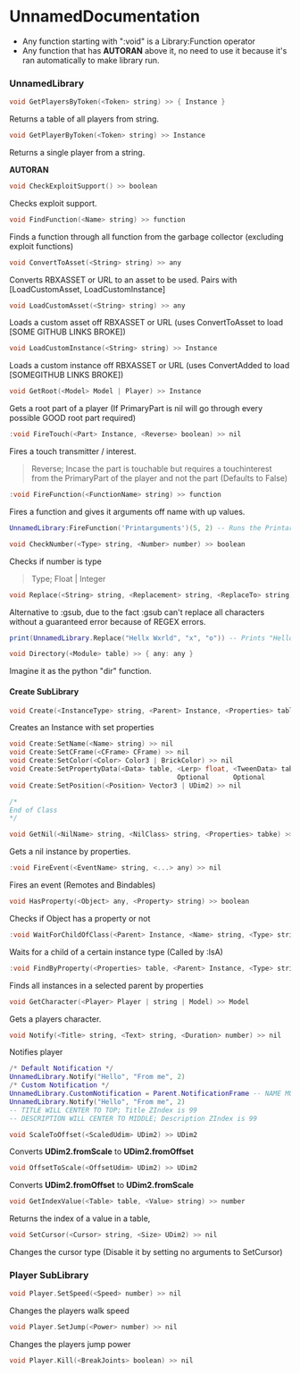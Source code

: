 # UnnamedDocumentation

- Any function starting with ":void" is a Library:Function operator
- Any function that has **AUTORAN** above it, no need to use it because it's ran automatically to make library run.
### UnnamedLibrary
```cpp
void GetPlayersByToken(<Token> string) >> { Instance }
```
Returns a table of all players from string.

```cpp
void GetPlayerByToken(<Token> string) >> Instance
```
Returns a single player from a string.

**AUTORAN**
```cpp
void CheckExploitSupport() >> boolean
```
Checks exploit support.

```cpp
void FindFunction(<Name> string) >> function
```
Finds a function through all function from the garbage collector (excluding exploit functions)

```cpp
void ConvertToAsset(<String> string) >> any
```
Converts RBXASSET or URL to an asset to be used. Pairs with [LoadCustomAsset, LoadCustomInstance]

```cpp
void LoadCustomAsset(<String> string) >> any
```
Loads a custom asset off RBXASSET or URL (uses ConvertToAsset to load [SOME GITHUB LINKS BROKE])

```cpp
void LoadCustomInstance(<String> string) >> Instance
```
Loads a custom instance off RBXASSET or URL (uses ConvertAdded to load [SOMEGITHUB LINKS BROKE])

```cpp
void GetRoot(<Model> Model | Player) >> Instance
```
Gets a root part of a player (If PrimaryPart is nil will go through every possible GOOD root part required)

```cpp
:void FireTouch(<Part> Instance, <Reverse> boolean) >> nil
```
Fires a touch transmitter / interest.
> Reverse; Incase the part is touchable but requires a touchinterest from the PrimaryPart of the player and not the part (Defaults to False)

```cpp
:void FireFunction(<FunctionName> string) >> function
```
Fires a function and gives it arguments off name with up values.
```lua
UnnamedLibrary:FireFunction('Printarguments')(5, 2) -- Runs the Printarguments function and passed "5, 2" as the arguments.
```

```cpp
void CheckNumber(<Type> string, <Number> number) >> boolean
```
Checks if number is type
> Type; Float | Integer

```cpp
void Replace(<String> string, <Replacement> string, <ReplaceTo> string) >> string
```
Alternative to :gsub, due to the fact :gsub can't replace all characters without a guaranteed error because of REGEX errors.
```lua
print(UnnamedLibrary.Replace("Hellx Wxrld", "x", "o")) -- Prints "Hello World"
```

```cpp
void Directory(<Module> table) >> { any: any }
```
Imagine it as the python "dir" function.

#### Create SubLibrary
```cpp
void Create(<InstanceType> string, <Parent> Instance, <Properties> table) >> class
```
Creates an Instance with set properties

```cpp
void Create:SetName(<Name> string) >> nil
void Create:SetCFrame(<CFrame> CFrame) >> nil
void Create:SetColor(<Color> Color3 | BrickColor) >> nil
void Create:SetPropertyData(<Data> table, <Lerp> float, <TweenData> table) >> nil
                                          Optional      Optional
void Create:SetPosition(<Position> Vector3 | UDim2) >> nil

/*
End of Class
*/
```

```cpp
void GetNil(<NilName> string, <NilClass> string, <Properties> tabke) >> nil (Instance)
```
Gets a nil instance by properties.

```cpp
:void FireEvent(<EventName> string, <...> any) >> nil
```
Fires an event (Remotes and Bindables)

```cpp
void HasProperty(<Object> any, <Property> string) >> boolean
```
Checks if Object has a property or not

```cpp
:void WaitForChildOfClass(<Parent> Instance, <Name> string, <Type> string, <WaitFor> string)
```
Waits for a child of a certain instance type (Called by :IsA)

```cpp
:void FindByProperty(<Properties> table, <Parent> Instance, <Type> string) >> { Instance }
```
Finds all instances in a selected parent by properties

```cpp
void GetCharacter(<Player> Player | string | Model) >> Model
```
Gets a players character.

```cpp
void Notify(<Title> string, <Text> string, <Duration> number) >> nil
```
Notifies player
```lua
/* Default Notification */
UnnamedLibrary.Notify("Hello", "From me", 2)
/* Custom Notification */
UnnamedLibrary.CustomNotification = Parent.NotificationFrame -- NAME MUST BE "NotificationFrame" AND MUST BE A "Frame"
UnnamedLibrary.Notify("Hello", "From me", 2)
-- TITLE WILL CENTER TO TOP; Title ZIndex is 99
-- DESCRIPTION WILL CENTER TO MIDDLE; Description ZIndex is 99
```
```cpp
void ScaleToOffset(<ScaledUdim> UDim2) >> UDim2
```
Converts **UDim2.fromScale** to **UDim2.fromOffset**

```cpp
void OffsetToScale(<OffsetUdim> UDim2) >> UDim2
```
Converts **UDim2.fromOffset** to **UDim2.fromScale**

```cpp
void GetIndexValue(<Table> table, <Value> string) >> number
```
Returns the index of a value in a table,

```cpp
void SetCursor(<Cursor> string, <Size> UDim2) >> nil
```
Changes the cursor type (Disable it by setting no arguments to SetCursor)

### Player SubLibrary
```cpp
void Player.SetSpeed(<Speed> number) >> nil
```
Changes the players walk speed

```cpp
void Player.SetJump(<Power> number) >> nil
```
Changes the players jump power

```cpp
void Player.Kill(<BreakJoints> boolean) >> nil
```
